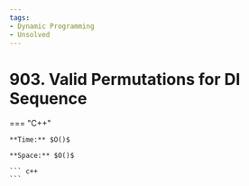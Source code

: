 ```yaml
---
tags:
- Dynamic Programming
- Unsolved
---
```



# 903. Valid Permutations for DI Sequence

=== "C++"

    **Time:** $O()$

    **Space:** $O()$

    ``` c++
    ```